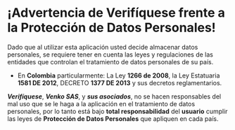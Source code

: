 # ¡Advertencia de Verifíquese frente a la Protección de Datos Personales!

Dado que al utilizar esta aplicación usted decide almacenar datos personales, se requiere tener en cuenta las leyes y regulaciones de las entidades que 
controlan el tratamiento de datos personales de su país.  

- En **Colombia** particularmente: La Ley **1266 de 2008**, la Ley Estatuaria **1581 DE 2012**, DECRETO **1377 DE 2013** y sus decretos reglamentarios.

***Verifíquese***, ***Venko SAS***, y ***sus asociados***, no se hacen responsables del mal uso que se le haga a la aplicación en el tratamiento de datos personales, por lo tanto está bajo **total responsabilidad** del **usuario** cumplir las leyes de **Protección de Datos Personales** que apliquen en cada país.
